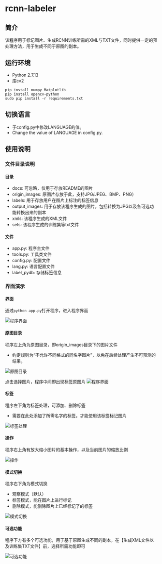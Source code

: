 # rcnn-labeler

## 简介
该程序用于标记图片、生成RCNN训练所需的XML与TXT文件，同时提供一定的预处理方法，用于生成不同于原图的副本。

## 运行环境
 - Python 2.7.13
 - 库cv2

```shell
pip install numpy Matplotlib
pip install opencv-python
sudo pip install -r requirements.txt
```
 
## 切换语言
 - 于config.py中修改LANGUAGE的值。
 - Change the value of LANGUAGE in config.py.
 
## 使用说明
### 文件目录说明
#### 目录
 - docs: 可忽略，仅用于存放README的图片
 - origin_images: 原图片存放于此，支持JPG/JPEG、BMP、PNG）
 - labels: 用于存放用户在图片上标注的标签信息
 - output_images: 用于存放该程序生成的图片，包括转换为JPG以及各可选功能转换出来的副本
 - xmls: 该程序生成的XML文件
 - sets: 该程序生成的训练集等txt文件
#### 文件
 - app.py: 程序主文件
 - tools.py: 工具类文件
 - config.py: 配置文件
 - lang.py: 语言配置文件
 - label_pydb: 存储标签信息
 
### 界面演示
#### 界面
通过`python app.py`打开程序，进入程序界面

![程序界面](https://raw.githubusercontent.com/aimreant/rcnn-labeler/master/docs/pic_1.png)

#### 原图目录 
程序左上角为原图目录，即origin_images目录下的图片文件
 - 约定规则为“不允许不同格式的同名字图片”，以免在后续处理产生不可预测的结果。

![原图目录](https://raw.githubusercontent.com/aimreant/rcnn-labeler/master/docs/pic_3.png)

点击选择图片，程序中间即出现标签原图片
![程序界面](https://raw.githubusercontent.com/aimreant/rcnn-labeler/master/docs/pic_2.png)


#### 标签
程序左下角为标签处理，可添加、删除标签
 - 需要在此处添加了所需名字的标签，才能使用该标签标记图片
 
![标签处理](https://raw.githubusercontent.com/aimreant/rcnn-labeler/master/docs/pic_4.png)

#### 操作
程序右上角有放大缩小图片的基本操作，以及当前图片的缩放比例

![操作](https://raw.githubusercontent.com/aimreant/rcnn-labeler/master/docs/pic_5.png)

#### 模式切换
程序右下角为模式切换
 - 观察模式（默认）
 - 标签模式，能在图片上进行标记
 - 删除模式，能删除图片上已经标记了的标签
 
![模式切换](https://raw.githubusercontent.com/aimreant/rcnn-labeler/master/docs/pic_6.png)

#### 可选功能
程序下方有多个可选功能，用于基于原图生成不同的副本，在【生成XML文件以及训练集TXT文件】前，选择所需功能即可

![可选功能](https://raw.githubusercontent.com/aimreant/rcnn-labeler/master/docs/pic_7.png)

